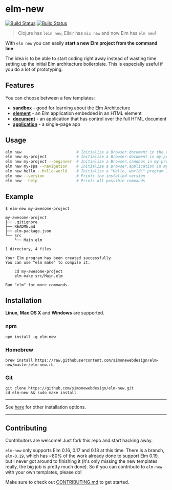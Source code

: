 # elm-new

[![Build Status](https://travis-ci.org/simonewebdesign/elm-new.svg?branch=master)](https://travis-ci.org/simonewebdesign/elm-new) [![Build Status](https://ci.appveyor.com/api/projects/status/5jqfyredn4l7rxtv?svg=true)](https://ci.appveyor.com/project/simone/elm-new)

> Clojure has `lein new`, Elixir has `mix new` and now Elm has `elm new`!

With `elm new` you can easily **start a new Elm project from the command line**.

The idea is to be able to start coding right away instead of wasting time setting up the initial Elm architecture boilerplate.
This is especially useful if you do a lot of prototyping.

## Features

You can choose between a few templates:

- [**sandbox**](https://package.elm-lang.org/packages/elm/browser/latest/Browser#sandbox) - good for learning about the Elm Architecture
- [**element**](https://package.elm-lang.org/packages/elm/browser/latest/Browser#element) - an Elm application embedded in an HTML element
- [**document**](https://package.elm-lang.org/packages/elm/browser/latest/Browser#document) - an application that has control over the full HTML document
- [**application**](https://package.elm-lang.org/packages/elm/browser/latest/Browser#application) - a single-page app


## Usage

```bash
elm new                        # Initialize a Browser.document in the current directory
elm new my-project             # Initialize a Browser.document in my-project/
elm new my-project --beginner  # Initialize a Browser.sandbox in my-project/
elm new my-spa --navigation    # Initialize a Browser.application in my-spa/
elm new hello --hello-world    # Initialize a "Hello, world!" program in hello/
elm new --version              # Prints the installed version
elm new --help                 # Prints all possible commands
```

## Example

```
$ elm-new my-awesome-project

my-awesome-project
├── .gitignore
├── README.md
├── elm-package.json
└── src
    └── Main.elm

1 directory, 4 files

Your Elm program has been created successfully.
You can use "elm make" to compile it:

    cd my-awesome-project
    elm make src/Main.elm

Run "elm" for more commands.
```

## Installation

**Linux**, **Mac OS X** and **Windows** are supported.

### npm

    npm install -g elm-new

### Homebrew

    brew install https://raw.githubusercontent.com/simonewebdesign/elm-new/master/elm-new.rb

### Git

    git clone https://github.com/simonewebdesign/elm-new.git
    cd elm-new && sudo make install

---

See [here](https://github.com/simonewebdesign/elm-new/blob/master/INSTALL.md) for other installation options.

---

## Contributing

Contributors are welcome! Just fork this repo and start hacking away.

`elm-new` only supports Elm 0.16, 0.17 and 0.18 at this time. There is a branch, `elm-0.19`, which has ~80% of the work already done to support Elm 0.19, but I never got around to finishing it (it's only missing the new templates really, the big job is pretty much done). So if you can contribute to `elm-new` with your own templates, please do!

Make sure to check out [CONTRIBUTING.md](https://github.com/simonewebdesign/elm-new/blob/master/CONTRIBUTING.md) to get started.
